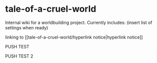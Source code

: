 # tale-of-a-cruel-world

Internal wiki for a worldbuilding project. Currently includes: (insert list of settings when ready)


linking to [[tale-of-a-cruel-world/hyperlink notice|hyperlink notice]]


PUSH TEST

PUSH TEST 2
